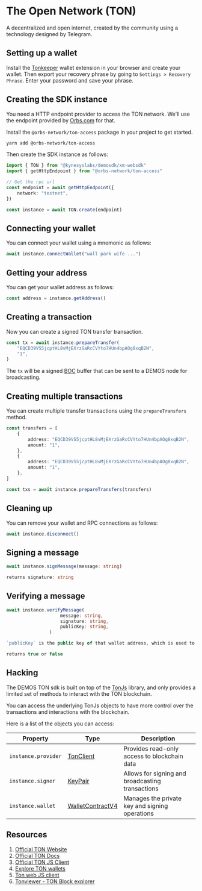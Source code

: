 # The Open Network (TON)

A decentralized and open internet, created by the community using a technology designed by Telegram.

## Setting up a wallet

Install the [Tonkeeper](https://tonkeeper.com/) wallet extension in your browser and create your wallet. Then export your recovery phrase by going to `Settings > Recovery Phrase`. Enter your password and save your phrase.

## Creating the SDK instance

You need a HTTP endpoint provider to access the TON network. We'll use the endpoint provided by [Orbs.com](https://www.orbs.com/ton-access/) for that.

Install the `@orbs-network/ton-access` package in your project to get started.

```bash
yarn add @orbs-network/ton-access
```

Then create the SDK instance as follows:

```ts
import { TON } from "@kynesyslabs/demosdk/xm-websdk"
import { getHttpEndpoint } from "@orbs-network/ton-access"

// Get the rpc url
const endpoint = await getHttpEndpoint({
    network: "testnet",
})

const instance = await TON.create(endpoint)
```

## Connecting your wallet

You can connect your wallet using a mnemonic as follows:

```ts
await instance.connectWallet("wall park wife ...")
```

## Getting your address

You can get your wallet address as follows:

```ts
const address = instance.getAddress()
```

## Creating a transaction

Now you can create a signed TON transfer transaction.

```ts
const tx = await instance.prepareTransfer(
    "EQCD39VS5jcptHL8vMjEXrzGaRcCVYto7HUn4bpAOg8xqB2N",
    "1",
)
```

The `tx` will be a signed [BOC](https://docs.ton.org/develop/data-formats/cell-boc) buffer that can be sent to a DEMOS node for broadcasting.

## Creating multiple transactions

You can create multiple transfer transactions using the `prepareTransfers` method.

```ts
const transfers = [
    {
        address: "EQCD39VS5jcptHL8vMjEXrzGaRcCVYto7HUn4bpAOg8xqB2N",
        amount: "1",
    },
    {
        address: "EQCD39VS5jcptHL8vMjEXrzGaRcCVYto7HUn4bpAOg8xqB2N",
        amount: "1",
    },
]

const txs = await instance.prepareTransfers(transfers)
```

## Cleaning up

You can remove your wallet and RPC connections as follows:

```ts
await instance.disconnect()
```

## Signing a message

```ts
await instance.signMessage(message: string)

returns signature: string
```

## Verifying a message

```ts
await instance.verifyMessage(
                    message: string,
                    signature: string,
                    publicKey: string,
                )

`publicKey` is the public key of that wallet address, which is used to sign a message

returns true or false
```

## Hacking

The DEMOS TON sdk is built on top of the [TonJs](https://github.com/ton-org/ton) library, and only provides a limited set of methods to interact with the TON blockchain.

You can access the underlying TonJs objects to have more control over the transactions and interactions with the blockchain.

Here is a list of the objects you can access:

| Property            | Type                                                                                  | Description                                      |
| ------------------- | ------------------------------------------------------------------------------------- | ------------------------------------------------ |
| `instance.provider` | [TonClient](https://ton-community.github.io/ton/classes/TonClient.html)               | Provides read-only access to blockchain data     |
| `instance.signer`   | [KeyPair](https://ton-community.github.io/ton/classes/KeyPair.html)                   | Allows for signing and broadcasting transactions |
| `instance.wallet`   | [WalletContractV4](https://ton-community.github.io/ton/classes/WalletContractV4.html) | Manages the private key and signing operations   |

## Resources

1. [Official TON Website](https://ton.org/en)
1. [Official TON Docs](https://docs.ton.org/learn/introduction)
1. [Official TON JS Client](https://github.com/ton-org/ton)
1. [Explore TON wallets](https://ton.org/en/wallets)
1. [Ton web JS client]()
1. [Tonviewer - TON Block explorer](https://testnet.tonviewer.com/)
